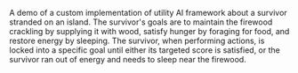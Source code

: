 A demo of a custom implementation of utility AI framework about a survivor stranded on an island. The survivor's goals are to maintain the firewood crackling by supplying it with wood, satisfy hunger by foraging for food, and restore energy by sleeping. The survivor, when performing actions, is locked into a specific goal until either its targeted score is satisfied, or the survivor ran out of energy and needs to sleep near the firewood.
